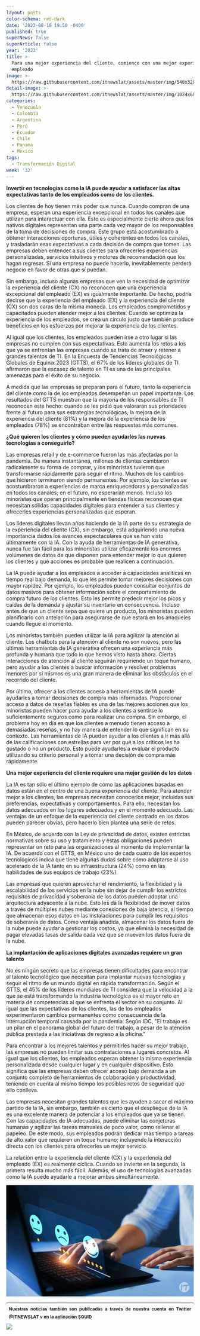 ```yaml
---
layout: posts
color-schema: red-dark
date: '2023-08-10 19:50 -0400'
published: true
superNews: false
superArticle: false
year: '2023'
title: >-
  Para una mejor experiencia del cliente, comience con una mejor experiencia del
  empleado
image: >-
  https://raw.githubusercontent.com/itnewslat/assets/master/img/540x320/Experiencia-cliente-p.jpg
detail-image: >-
  https://raw.githubusercontent.com/itnewslat/assets/master/img/1024x680/Experiencia-cliente-g.jpg
categories:
  - Venezuela
  - Colombia
  - Argentina
  - Perú
  - Ecuador
  - Chile
  - Panama
  - Mexico
tags:
  - Transformación Digital
week: '32'
---
```

**Invertir en tecnologías como la IA puede ayudar a satisfacer las altas expectativas tanto de los empleados como de los clientes.**

Los clientes de hoy tienen más poder que nunca. Cuando compran de una empresa, esperan una experiencia excepcional en todos los canales que utilizan para interactuar con ella. Esto es especialmente cierto ahora que los nativos digitales representan una parte cada vez mayor de los responsables de la toma de decisiones de compra. Este grupo está acostumbrado a obtener interacciones oportunas, útiles y coherentes en todos los canales, y trasladarán esas expectativas a cada decisión de compra que tomen. Las empresas deben entender a sus clientes para ofrecerles experiencias personalizadas, servicios intuitivos y motores de recomendación que los hagan regresar. Si una empresa no puede hacerlo, inevitablemente perderá negocio en favor de otras que sí puedan.

Sin embargo, incluso algunas empresas que ven la necesidad de optimizar la experiencia del cliente (CX) no reconocen que una experiencia excepcional del empleado (EX) es igualmente importante. De hecho, podría decirse que la experiencia del empleado (EX) y la experiencia del cliente (CX) son dos caras de la misma moneda. Los empleados comprometidos y capacitados pueden atender mejor a los clientes. Cuando se optimiza la experiencia de los empleados, se crea un círculo justo que también produce beneficios en los esfuerzos por mejorar la experiencia de los clientes.

Al igual que los clientes, los empleados pueden irse a otro lugar si las empresas no cumplen con sus expectativas. Esto aumenta los retos a los que ya se enfrentan las empresas cuando se trata de atraer y retener a grandes talentos de TI. En la Encuesta de Tendencias Tecnológicas Globales de Equinix 2023 (GTTS), el 67% de los líderes globales de TI afirmaron que la escasez de talento en TI es una de las principales amenazas para el éxito de su negocio.

A medida que las empresas se preparan para el futuro, tanto la experiencia del cliente como la de los empleados desempeñan un papel importante. Los resultados del GTTS muestran que la mayoría de los responsables de TI reconocen este hecho: cuando se les pidió que valoraran sus prioridades frente al futuro para sus estrategias tecnológicas, la mejora de la experiencia del cliente (81%) y la mejora de la experiencia de los empleados (78%) se encontraban entre las respuestas más comunes.

**¿Qué quieren los clientes y cómo pueden ayudarles las nuevas tecnologías a conseguirlo?**

Las empresas retail y de e-commerce fueron las más afectadas por la pandemia. De manera instantánea, millones de clientes cambiaron radicalmente su forma de comprar, y los minoristas tuvieron que transformarse rápidamente para seguir el ritmo. Muchos de los cambios que hicieron terminaron siendo permanentes. Por ejemplo, los clientes se acostumbraron a experiencias de marca enriquecedoras y personalizadas en todos los canales; en el futuro, no esperarían menos. Incluso los minoristas que operan principalmente en tiendas físicas reconocen que necesitan sólidas capacidades digitales para entender a sus clientes y ofrecerles experiencias personalizadas que esperan.

Los líderes digitales llevan años haciendo de la IA parte de su estrategia de la experiencia del cliente (CX), sin embargo, está adquiriendo una nueva importancia dados los avances espectaculares que se han visto últimamente con la IA. Con la ayuda de herramientas de IA generativa, nunca fue tan fácil para los minoristas utilizar eficazmente los enormes volúmenes de datos de que disponen para entender mejor lo que quieren los clientes y qué acciones es probable que realicen a continuación.

La IA puede ayudar a los empleados a acceder a capacidades analíticas en tiempo real bajo demanda, lo que les permite tomar mejores decisiones con mayor rapidez. Por ejemplo, los empleados pueden consultar conjuntos de datos masivos para obtener información sobre el comportamiento de compra futuro de los clientes. Esto les permite predecir mejor los picos y caídas de la demanda y ajustar su inventario en consecuencia. Incluso antes de que un cliente sepa que quiere un producto, los minoristas pueden planificarlo con antelación para asegurarse de que estará en los anaqueles cuando llegue el momento.

Los minoristas también pueden utilizar la IA para agilizar la atención al cliente. Los chatbots para la atención al cliente no son nuevos, pero las últimas herramientas de IA generativa ofrecen una experiencia más profunda y humana que todo lo que hemos visto hasta ahora. Ciertas interacciones de atención al cliente seguirán requiriendo un toque humano, pero ayudar a los clientes a buscar información y resolver problemas menores por sí mismos es una gran manera de eliminar los obstáculos en el recorrido del cliente.

Por último, ofrecer a los clientes acceso a herramientas de IA puede ayudarles a tomar decisiones de compra más informadas. Proporcionar acceso a datos de reseñas fiables es una de las mejores acciones que los minoristas pueden hacer para ayudar a los clientes a sentirse lo suficientemente seguros como para realizar una compra. Sin embargo, el problema hoy en día es que los clientes a menudo tienen acceso a demasiadas reseñas, y no hay manera de entender lo que significan en su contexto. Las herramientas de IA pueden ayudar a los clientes a ir más allá de las calificaciones con estrellas para ver por qué a los críticos les ha gustado o no un producto. Esto puede ayudarles a evaluar el producto utilizando su criterio personal y a tomar una decisión de compra más rápidamente.

**Una mejor experiencia del cliente requiere una mejor gestión de los datos**

La IA es tan sólo el último ejemplo de cómo las aplicaciones basadas en datos están en el centro de una buena experiencia del cliente. Para atender mejor a los clientes, las empresas necesitan conocerlos mejor, incluidas sus preferencias, expectativas y comportamientos. Para ello, necesitan los datos adecuados en los lugares adecuados y en el momento adecuado. Las ventajas de un enfoque de la experiencia del cliente centrado en los datos pueden parecer obvias, pero hacerlo bien plantea una serie de retos.

En México, de acuerdo con la Ley de privacidad de datos, existen estrictas normativas sobre su uso y tratamiento y estas obligaciones pueden representar un reto para las organizaciones al momento de implementar la IA. De acuerdo con el GTTS, en México uno de cada cuatro de los expertos tecnológicos indica que tiene algunas dudas sobre cómo adaptarse al uso acelerado de la IA tanto en su infraestructura (24%) como en las habilidades de sus equipos de trabajo (23%).

Las empresas que quieren aprovechar el rendimiento, la flexibilidad y la escalabilidad de los servicios en la nube sin dejar de cumplir los estrictos requisitos de privacidad y soberanía de los datos pueden adoptar una arquitectura adyacente a la nube. Esto les da la flexibilidad de mover datos a través de múltiples nubes mediante conexiones de baja latencia, al tiempo que almacenan esos datos en las instalaciones para cumplir los requisitos de soberanía de datos. Como ventaja añadida, almacenar los datos fuera de la nube puede ayudar a gestionar los costos, ya que elimina la necesidad de pagar elevadas tasas de salida cada vez que se mueven los datos fuera de la nube.

**La implantación de aplicaciones digitales avanzadas requiere un gran talento**

No es ningún secreto que las empresas tienen dificultades para encontrar el talento tecnológico que necesitan para implantar nuevas tecnologías y seguir el ritmo de un mundo digital en rápida transformación. Según el GTTS, el 45% de los líderes mundiales de TI considera que la velocidad a la que se está transformando la industria tecnológica es el mayor reto en materia de competencias al que se enfrenta el sector en su conjunto.
Al igual que las expectativas de los clientes, las de los empleados experimentaron cambios permanentes como consecuencia de la interrupción temporal causada por la pandemia. Según IDC, "El trabajo es un pilar en el panorama global del futuro del trabajo, a pesar de la atención pública prestada a las iniciativas de regreso a la oficina."

Para encontrar a los mejores talentos y permitirles hacer su mejor trabajo, las empresas no pueden limitar sus contrataciones a lugares concretos. Al igual que los clientes, los empleados esperan obtener la misma experiencia personalizada desde cualquier lugar y en cualquier dispositivo. Esto significa que las empresas deben ofrecer acceso bajo demanda a un conjunto completo de herramientas de colaboración y productividad, teniendo en cuenta al mismo tiempo los posibles retos de seguridad que ello conlleva.

Las empresas necesitan grandes talentos que les ayuden a sacar el máximo partido de la IA, sin embargo, también es cierto que el despliegue de la IA es una excelente manera de potenciar a los empleados que ya se tienen. Con las capacidades de IA adecuadas, puede eliminar las conjeturas humanas y agilizar las tareas manuales de poco valor, como rellenar el papeleo. De este modo, sus empleados podrán dedicar más tiempo a tareas de alto valor que requieren un toque humano; incluyendo la interacción directa con los clientes para ofrecerles un mejor servicio.

La relación entre la experiencia del cliente (CX) y la experiencia del empleado (EX) es realmente cíclica. Cuando se invierte en la segunda, la primera resulta mucho más fácil. Además, el uso de tecnologías avanzadas como la IA puede ayudarle a mejorar ambas simultáneamente.

![](https://raw.githubusercontent.com/itnewslat/assets/master/img/540x320/Experiencia-cliente-p.jpg)

<table style="height: 42px;" width="569">
<tbody>
<tr>
<td style="text-align: justify;"><sub><strong>Nuestras noticias también son publicadas a través de nuestra cuenta en Twitter <a href="https://twitter.com/itnewslat?lang=es">@ITNEWSLAT</a> y en la aplicación <a href="https://squidapp.co/en/">SQUID</a></strong></sub></td>
</tr>
</tbody>
</table>

<img src="https://tracker.metricool.com/c3po.jpg?hash=56f88a41e39ab42c063cc51676587a04"/>
